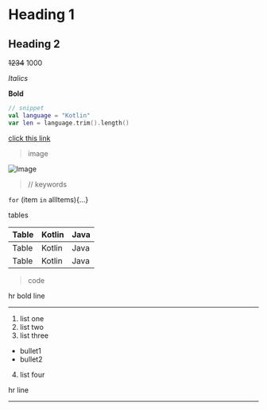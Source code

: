 
# Heading 1

## Heading 2

~~1234~~ 1000

_Italics_

**Bold** 
 
```Kotlin
// snippet
val language = "Kotlin"
var len = language.trim().length()
```

[click this link]("https://developer.android.com/coroutines" "Kotlin Coroutines")

> image

![Image](https://image.shutterstock.com/image-photo/image-260nw-1418646482.jpg "sample image")

> // keywords

`for` (item `in` allItems){...}

tables

| Table | Kotlin | Java |
|  ---  |  ---   | ---  |
| Table | Kotlin | Java |
| Table | Kotlin | Java |

>code

hr bold line
___

1. list one 
2. list two
3. list three

- bullet1
- bullet2

4. list four

hr line

***
